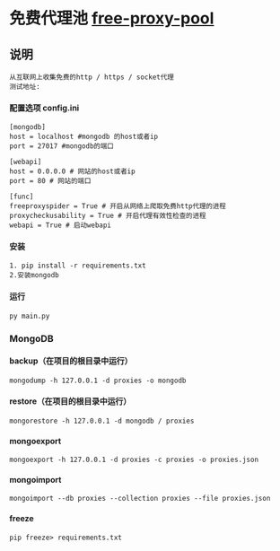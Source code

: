 # 免费代理池 [free-proxy-pool](https://github.com/LuChuanBing/free-proxy-pool/blob/master/README.en.md)

##  说明
    从互联网上收集免费的http / https / socket代理
    测试地址:
    
#### 配置选项 config.ini
    [mongodb]
    host = localhost #mongodb 的host或者ip
    port = 27017 #mongodb的端口    
    
    [webapi]
    host = 0.0.0.0 # 网站的host或者ip    
    port = 80 # 网站的端口
    
    [func]
    freeproxyspider = True # 开启从网络上爬取免费http代理的进程
    proxycheckusability = True # 开启代理有效性检查的进程
    webapi = True # 启动webapi
    
#### 安装    
    1. pip install -r requirements.txt
    2.安装mongodb
    
#### 运行
    py main.py
### MongoDB
#### backup（在项目的根目录中运行）  
    mongodump -h 127.0.0.1 -d proxies -o mongodb
#### restore（在项目的根目录中运行）
    mongorestore -h 127.0.0.1 -d mongodb / proxies
#### mongoexport
    mongoexport -h 127.0.0.1 -d proxies -c proxies -o proxies.json
#### mongoimport
    mongoimport --db proxies --collection proxies --file proxies.json
#### freeze
    pip freeze> requirements.txt
